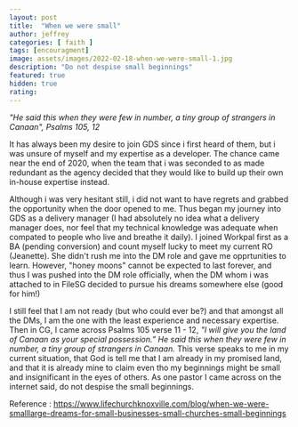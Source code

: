 ```yaml
---
layout: post
title:  "When we were small"
author: jeffrey
categories: [ faith ]
tags: [encouragment]
image: assets/images/2022-02-18-when-we-were-small-1.jpg
description: "Do not despise small beginnings"
featured: true
hidden: true
rating:
---
```


_"He said this when they were few in number, a tiny group of strangers in Canaan", Psalms 105, 12_

It has always been my desire to join GDS since i first heard of them, but i was unsure of myself and my expertise as a developer. The chance came near the end of 2020, when the team that i was seconded to as made redundant as the agency decided that they would like to build up their own in-house expertise instead.

Although i was very hesitant still, i did not want to have regrets and grabbed the opportunity when the door opened to me. Thus began my journey into GDS as a delivery manager (I had absolutely no idea what a delivery manager does, nor feel that my technical knowledge was adequate when compated to people who live and breathe it daily).
I joined Workpal first as a BA (pending conversion) and count myself lucky to meet my current RO (Jeanette). She didn't rush me into the DM role and gave me opprtunities to learn. However, "honey moons" cannot be expected to last forever, and thus I was pushed into the DM role officially, when the DM whom i was attached to in FileSG decided to pursue his dreams somewhere else (good for him!)

I still feel that I am not ready (but who could ever be?) and that amongst all the DMs, I am the one with the least experience and necessary expertise. Then in CG, I came across Psalms 105 verse 11 - 12, _"I will give you the land of Canaan as your special possession.” He said this when they were few in number, a tiny group of strangers in Canaan._
This verse speaks to me in my current situation, that God is tell me that I am already in my promised land, and that it is already mine to claim even tho my beginnings might be small and insignificant in the eyes of others.
As one pastor I came across on the internet said, do not despise the small beginnings.

Reference : https://www.lifechurchknoxville.com/blog/when-we-were-smalllarge-dreams-for-small-businesses-small-churches-small-beginnings 